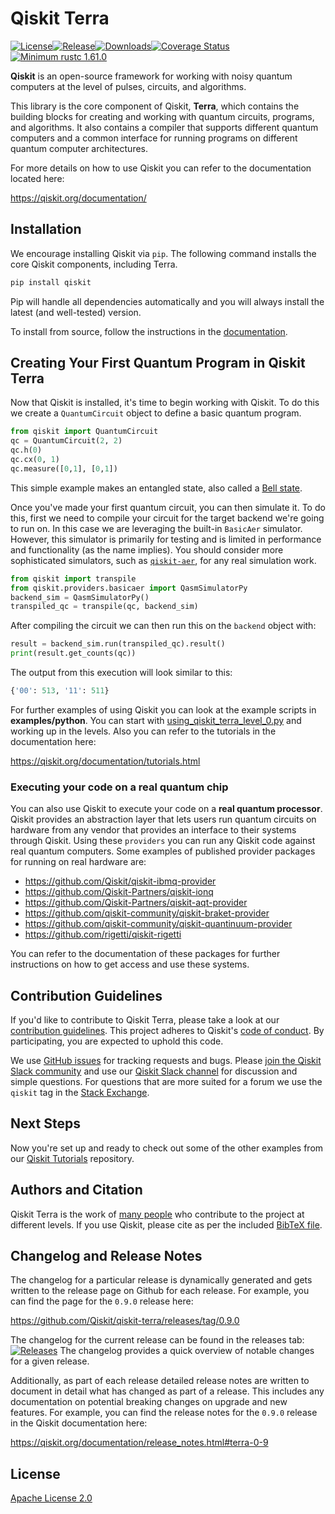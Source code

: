 # Qiskit Terra
[![License](https://img.shields.io/github/license/Qiskit/qiskit-terra.svg?style=popout-square)](https://opensource.org/licenses/Apache-2.0)<!--- long-description-skip-begin -->[![Release](https://img.shields.io/github/release/Qiskit/qiskit-terra.svg?style=popout-square)](https://github.com/Qiskit/qiskit-terra/releases)[![Downloads](https://img.shields.io/pypi/dm/qiskit-terra.svg?style=popout-square)](https://pypi.org/project/qiskit-terra/)[![Coverage Status](https://coveralls.io/repos/github/Qiskit/qiskit-terra/badge.svg?branch=main)](https://coveralls.io/github/Qiskit/qiskit-terra?branch=main)[![Minimum rustc 1.61.0](https://img.shields.io/badge/rustc-1.61.0+-blue.svg)](https://rust-lang.github.io/rfcs/2495-min-rust-version.html)<!--- long-description-skip-end -->

**Qiskit** is an open-source framework for working with noisy quantum computers at the level of pulses, circuits, and algorithms.

This library is the core component of Qiskit, **Terra**, which contains the building blocks for creating
and working with quantum circuits, programs, and algorithms. It also contains a compiler that supports
different quantum computers and a common interface for running programs on different quantum computer architectures.

For more details on how to use Qiskit you can refer to the documentation located here:

https://qiskit.org/documentation/


## Installation

We encourage installing Qiskit via ``pip``. The following command installs the core Qiskit components, including Terra.

```bash
pip install qiskit
```

Pip will handle all dependencies automatically and you will always install the latest (and well-tested) version.

To install from source, follow the instructions in the [documentation](https://qiskit.org/documentation/contributing_to_qiskit.html#install-install-from-source-label).

## Creating Your First Quantum Program in Qiskit Terra

Now that Qiskit is installed, it's time to begin working with Qiskit. To do this
we create a `QuantumCircuit` object to define a basic quantum program.

```python
from qiskit import QuantumCircuit
qc = QuantumCircuit(2, 2)
qc.h(0)
qc.cx(0, 1)
qc.measure([0,1], [0,1])
```

This simple example makes an entangled state, also called a [Bell state](https://qiskit.org/textbook/ch-gates/multiple-qubits-entangled-states.html#3.2-Entangled-States-).

Once you've made your first quantum circuit, you can then simulate it.
To do this, first we need to compile your circuit for the target backend we're going to run
on. In this case we are leveraging the built-in `BasicAer` simulator. However, this
simulator is primarily for testing and is limited in performance and functionality (as the name
implies). You should consider more sophisticated simulators, such as [`qiskit-aer`](https://github.com/Qiskit/qiskit-aer/),
for any real simulation work.

```python
from qiskit import transpile
from qiskit.providers.basicaer import QasmSimulatorPy
backend_sim = QasmSimulatorPy()
transpiled_qc = transpile(qc, backend_sim)
```

After compiling the circuit we can then run this on the ``backend`` object with:

```python
result = backend_sim.run(transpiled_qc).result()
print(result.get_counts(qc))
```

The output from this execution will look similar to this:

```python
{'00': 513, '11': 511}
```

For further examples of using Qiskit you can look at the example scripts in **examples/python**. You can start with
[using_qiskit_terra_level_0.py](examples/python/using_qiskit_terra_level_0.py) and working up in the levels. Also
you can refer to the tutorials in the documentation here:

https://qiskit.org/documentation/tutorials.html


### Executing your code on a real quantum chip

You can also use Qiskit to execute your code on a **real quantum processor**.
Qiskit provides an abstraction layer that lets users run quantum circuits on hardware from any
vendor that provides an interface to their systems through Qiskit. Using these ``providers`` you can run any Qiskit code against
real quantum computers. Some examples of published provider packages for running on real hardware are:

* https://github.com/Qiskit/qiskit-ibmq-provider
* https://github.com/Qiskit-Partners/qiskit-ionq
* https://github.com/Qiskit-Partners/qiskit-aqt-provider
* https://github.com/qiskit-community/qiskit-braket-provider
* https://github.com/qiskit-community/qiskit-quantinuum-provider
* https://github.com/rigetti/qiskit-rigetti

<!-- This is not an exhasutive list, and if you maintain a provider package please feel free to open a PR to add new providers -->

You can refer to the documentation of these packages for further instructions
on how to get access and use these systems.

## Contribution Guidelines

If you'd like to contribute to Qiskit Terra, please take a look at our
[contribution guidelines](CONTRIBUTING.md). This project adheres to Qiskit's [code of conduct](CODE_OF_CONDUCT.md). By participating, you are expected to uphold this code.

We use [GitHub issues](https://github.com/Qiskit/qiskit-terra/issues) for tracking requests and bugs. Please
[join the Qiskit Slack community](https://ibm.co/joinqiskitslack)
and use our [Qiskit Slack channel](https://qiskit.slack.com) for discussion and simple questions.
For questions that are more suited for a forum we use the `qiskit` tag in the [Stack Exchange](https://quantumcomputing.stackexchange.com/questions/tagged/qiskit).

## Next Steps

Now you're set up and ready to check out some of the other examples from our
[Qiskit Tutorials](https://github.com/Qiskit/qiskit-tutorials) repository.

## Authors and Citation

Qiskit Terra is the work of [many people](https://github.com/Qiskit/qiskit-terra/graphs/contributors) who contribute
to the project at different levels. If you use Qiskit, please cite as per the included [BibTeX file](https://github.com/Qiskit/qiskit/blob/master/Qiskit.bib).

## Changelog and Release Notes

The changelog for a particular release is dynamically generated and gets
written to the release page on Github for each release. For example, you can
find the page for the `0.9.0` release here:

https://github.com/Qiskit/qiskit-terra/releases/tag/0.9.0

The changelog for the current release can be found in the releases tab:
[![Releases](https://img.shields.io/github/release/Qiskit/qiskit-terra.svg?style=popout-square)](https://github.com/Qiskit/qiskit-terra/releases)
The changelog provides a quick overview of notable changes for a given
release.

Additionally, as part of each release detailed release notes are written to
document in detail what has changed as part of a release. This includes any
documentation on potential breaking changes on upgrade and new features.
For example, you can find the release notes for the `0.9.0` release in the
Qiskit documentation here:

https://qiskit.org/documentation/release_notes.html#terra-0-9

## License

[Apache License 2.0](LICENSE.txt)
